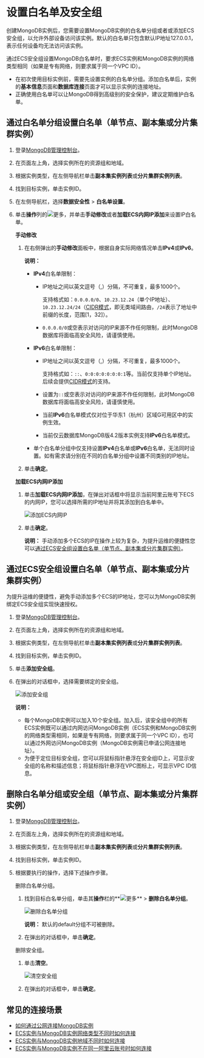 # 设置白名单及安全组

创建MongoDB实例后，您需要设置MongoDB实例的白名单分组或者或添加ECS安全组，以允许外部设备访问该实例。默认的白名单只包含默认IP地址127.0.0.1，表示任何设备均无法访问该实例。

通过ECS安全组设置MongoDB白名单时，要求ECS实例和MongoDB实例的网络类型相同（如果是专有网络，则要求属于同一个VPC ID）。

-   在初次使用目标实例前，需要先设置实例的白名单分组。添加白名单后，实例的**基本信息**页面和**数据库连接**页面才可以显示实例的连接地址。
-   正确使用白名单可以让MongoDB得到高级别的安全保护，建议定期维护白名单。

## 通过白名单分组设置白名单（单节点、副本集或分片集群实例）

1.  登录[MongoDB管理控制台](https://mongodb.console.aliyun.com/)。

2.  在页面左上角，选择实例所在的资源组和地域。

3.  根据实例类型，在左侧导航栏单击**副本集实例列表**或**分片集群实例列表**。

4.  找到目标实例，单击实例ID。

5.  在左侧导航栏，选择**数据安全性** \> **白名单设置**。

6.  单击**操作**列的![更多](https://static-aliyun-doc.oss-accelerate.aliyuncs.com/assets/img/zh-CN/5494087951/p13206.png)，并单击**手动修改**或者**加载ECS内网IP添加**来设置IP白名单。

    **手动修改**

    1.  在右侧弹出的**手动修改**面板中，根据自身实际网络情况单击**IPv4**或**IPv6**。

        **说明：**

        -   **IPv4**白名单限制：
            -   IP地址之间以英文逗号（,）分隔，不可重复，最多1000个。

                支持格式如：`0.0.0.0/0`、`10.23.12.24`（单个IP地址）、`10.23.12.24/24`（[CIDR模式](~~54484~~)，即无类域间路由，`/24`表示了地址中前缀的长度，范围\[1，32\]）。

            -   `0.0.0.0/0`或空表示对访问的IP来源不作任何限制，此时MongoDB数据库将面临高安全风险，请谨慎使用。
        -   **IPv6**白名单限制：
            -   IP地址之间以英文逗号（,）分隔，不可重复，最多1000个。

                支持格式如：`::`、`0:0:0:0:0:0:0:1`等。当前仅支持单个IP地址。后续会提供[CIDR模式](~~54484~~)的支持。

            -   设置为`::`或空表示对访问的IP来源不作任何限制，此时MongoDB数据库将面临高安全风险，请谨慎使用。
            -   当前**IPv6**白名单模式仅对位于华东1（杭州）区域G可用区中的实例生效。
            -   当前仅云数据库MongoDB版4.2版本实例支持**IPv6**白名单模式。
        -   单个白名单分组中仅支持设置**IPv4**白名单或**IPv6**白名单，无法同时设置。如有需求请分别在不同的白名单分组中设置不同类别的IP地址。
    2.  单击**确定**。

    **加载ECS内网IP添加**

    1.  单击**加载ECS内网IP添加**，在弹出对话框中将显示当前阿里云账号下ECS的内网IP，您可以选择所需的IP地址并将其添加到白名单中。

        ![添加ECS内网IP](https://static-aliyun-doc.oss-accelerate.aliyuncs.com/assets/img/zh-CN/5494087951/p13209.png)

    2.  单击**确定**。

        **说明：** 手动添加多个ECS的IP在操作上较为复杂，为提升运维的便捷性您可以[通过ECS安全组设置白名单（单节点、副本集或分片集群实例）](#section_fwu_oit_4dc)。


## 通过ECS安全组设置白名单（单节点、副本集或分片集群实例）

为提升运维的便捷性，避免手动添加多个ECS的IP地址，您可以为MongoDB实例绑定ECS安全组实现快速授权。

1.  登录[MongoDB管理控制台](https://mongodb.console.aliyun.com/)。

2.  在页面左上角，选择实例所在的资源组和地域。

3.  根据实例类型，在左侧导航栏单击**副本集实例列表**或**分片集群实例列表**。

4.  找到目标实例，单击实例ID。

5.  单击**添加安全组**。

6.  在弹出的对话框中，选择需要绑定的安全组。

    ![添加安全组](https://static-aliyun-doc.oss-accelerate.aliyuncs.com/assets/img/zh-CN/6807222061/p70088.png)

    **说明：**

    -   每个MongoDB实例可以加入10个安全组。加入后，该安全组中的所有ECS实例既可以通过内网访问MongoDB实例（ECS实例和MongoDB实例的网络类型需相同，如果是专有网络，则要求属于同一个VPC ID），也可以通过外网访问MongoDB实例（MongoDB实例需已申请公网连接地址）。
    -   为便于定位目标安全组，您可以将鼠标指针悬浮在安全组ID上，可显示安全组的名称和描述信息；将鼠标指针悬浮在VPC图标上，可显示VPC ID信息。

## 删除白名单分组或安全组（单节点、副本集或分片集群实例）

1.  登录[MongoDB管理控制台](https://mongodb.console.aliyun.com/)。

2.  在页面左上角，选择实例所在的资源组和地域。

3.  根据实例类型，在左侧导航栏单击**副本集实例列表**或**分片集群实例列表**。

4.  找到目标实例，单击实例ID。

5.  根据要执行的操作，选择下述操作步骤。

    删除白名单分组。

    1.  找到目标白名单分组，单击其**操作**栏的**![更多](https://static-aliyun-doc.oss-accelerate.aliyuncs.com/assets/img/zh-CN/7156819951/p13851.png)** \> **删除白名单分组**。

        ![删除白名单分组](https://static-aliyun-doc.oss-accelerate.aliyuncs.com/assets/img/zh-CN/6807222061/p67412.png)

        **说明：** 默认的default分组不可被删除。

    2.  在弹出的对话框中，单击**确定**。

    删除安全组。

    1.  单击**清空**。

        ![清空安全组](https://static-aliyun-doc.oss-accelerate.aliyuncs.com/assets/img/zh-CN/6746819951/p70152.png)

    2.  在弹出的对话框中，单击**确定**。


## 常见的连接场景

-   [如何通过公网连接MongoDB实例](/intl.zh-CN/用户指南/连接实例/如何通过公网连接MongoDB实例.md)
-   [ECS实例与MongoDB实例网络类型不同时如何连接](/intl.zh-CN/用户指南/连接实例/ECS实例与MongoDB实例网络类型不同时如何连接.md)
-   [ECS实例与MongoDB实例地域不同时如何连接](/intl.zh-CN/用户指南/连接实例/ECS实例与MongoDB实例地域不同时如何连接.md)
-   [ECS实例与MongoDB实例不在同一阿里云账号时如何连接](/intl.zh-CN/用户指南/连接实例/ECS实例与MongoDB实例不在同一阿里云账号时如何连接.md)

